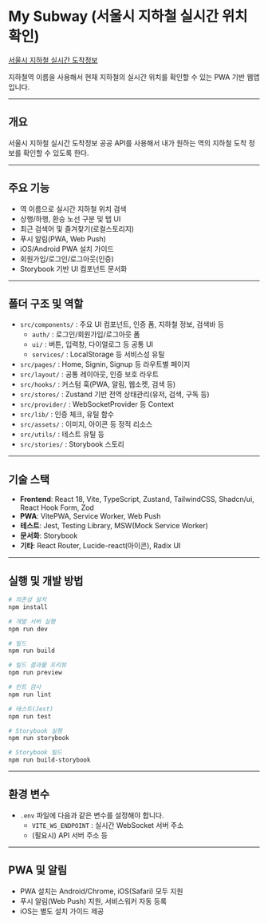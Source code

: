 # My Subway (서울시 지하철 실시간 위치 확인)

[서울시 지하철 실시간 도착정보](https://data.seoul.go.kr/dataList/OA-12764/F/1/datasetView.do#)

지하철역 이름을 사용해서 현재 지하철의 실시간 위치를 확인할 수 있는 PWA 기반 웹앱입니다.

---

## 개요

서울시 지하철 실시간 도착정보 공공 API를 사용해서 내가 원하는 역의 지하철 도착 정보를 확인할 수 있도록 한다.

---

## 주요 기능

- 역 이름으로 실시간 지하철 위치 검색
- 상행/하행, 환승 노선 구분 및 탭 UI
- 최근 검색어 및 즐겨찾기(로컬스토리지)
- 푸시 알림(PWA, Web Push)
- iOS/Android PWA 설치 가이드
- 회원가입/로그인/로그아웃(인증)
- Storybook 기반 UI 컴포넌트 문서화

---

## 폴더 구조 및 역할

- `src/components/` : 주요 UI 컴포넌트, 인증 폼, 지하철 정보, 검색바 등
  - `auth/` : 로그인/회원가입/로그아웃 폼
  - `ui/` : 버튼, 입력창, 다이얼로그 등 공통 UI
  - `services/` : LocalStorage 등 서비스성 유틸
- `src/pages/` : Home, Signin, Signup 등 라우트별 페이지
- `src/layout/` : 공통 레이아웃, 인증 보호 라우트
- `src/hooks/` : 커스텀 훅(PWA, 알림, 웹소켓, 검색 등)
- `src/stores/` : Zustand 기반 전역 상태관리(유저, 검색, 구독 등)
- `src/provider/` : WebSocketProvider 등 Context
- `src/lib/` : 인증 체크, 유틸 함수
- `src/assets/` : 이미지, 아이콘 등 정적 리소스
- `src/utils/` : 테스트 유틸 등
- `src/stories/` : Storybook 스토리

---

## 기술 스택

- **Frontend**: React 18, Vite, TypeScript, Zustand, TailwindCSS, Shadcn/ui, React Hook Form, Zod
- **PWA**: VitePWA, Service Worker, Web Push
- **테스트**: Jest, Testing Library, MSW(Mock Service Worker)
- **문서화**: Storybook
- **기타**: React Router, Lucide-react(아이콘), Radix UI

---

## 실행 및 개발 방법

```bash
# 의존성 설치
npm install

# 개발 서버 실행
npm run dev

# 빌드
npm run build

# 빌드 결과물 프리뷰
npm run preview

# 린트 검사
npm run lint

# 테스트(Jest)
npm run test

# Storybook 실행
npm run storybook

# Storybook 빌드
npm run build-storybook
```

---

## 환경 변수

- `.env` 파일에 다음과 같은 변수를 설정해야 합니다.
  - `VITE_WS_ENDPOINT` : 실시간 WebSocket 서버 주소
  - (필요시) API 서버 주소 등

---

## PWA 및 알림

- PWA 설치는 Android/Chrome, iOS(Safari) 모두 지원
- 푸시 알림(Web Push) 지원, 서비스워커 자동 등록
- iOS는 별도 설치 가이드 제공




